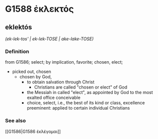 # G1588 ἐκλεκτός

## eklektós

_(ek-lek-tos' | ek-lek-TOSE | ake-lake-TOSE)_

### Definition

from G1586; select; by implication, favorite; chosen, elect; 

- picked out, chosen
  - chosen by God,
    - to obtain salvation through Christ
      - Christians are called &quot;chosen or elect&quot; of God
    - the Messiah in called &quot;elect&quot;, as appointed by God to the most exalted office conceivable
    - choice, select, i.e., the best of its kind or class, excellence preeminent: applied to certain individual Christians

### See also

[[G1586|G1586 ἐκλέγομαι]]

